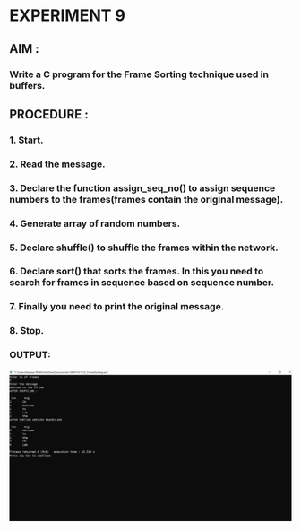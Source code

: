 # EXPERIMENT 9

## AIM :
### Write a C program for the Frame Sorting technique  used in buffers.

## PROCEDURE :

### 1. Start.

### 2. Read the message.

### 3. Declare the function assign_seq_no() to assign sequence numbers to the frames(frames contain the original message).

### 4. Generate array of random numbers.

### 5. Declare shuffle() to shuffle the frames within the network.

### 6. Declare sort() that sorts the frames. In this you need to search for frames in sequence based on sequence number.

### 7. Finally you need to print the original message.

### 8. Stop.

### OUTPUT:

![output](FrameSorting_Output.png)
